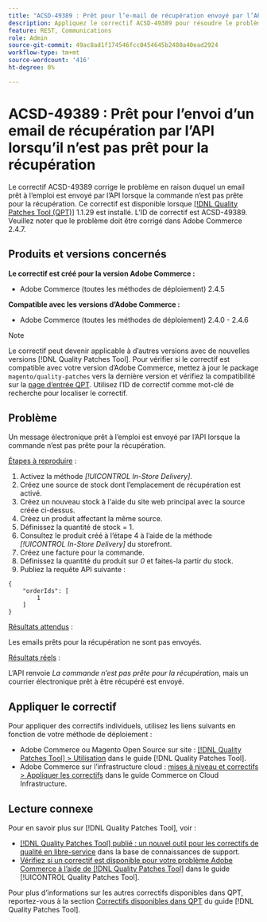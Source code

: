 ```yaml
---
title: "ACSD-49389 : Prêt pour l’e-mail de récupération envoyé par l’API lorsqu’il n’est pas prêt pour la récupération"
description: Appliquez le correctif ACSD-49389 pour résoudre le problème Adobe Commerce en raison duquel un email prêt à être récupéré est envoyé par l’API lorsque la commande n’est pas prête pour la récupération.
feature: REST, Communications
role: Admin
source-git-commit: 49ac8ad1f174546fcc0454645b2480a40ead2924
workflow-type: tm+mt
source-wordcount: '416'
ht-degree: 0%

---
```


# ACSD-49389 : Prêt pour l’envoi d’un email de récupération par l’API lorsqu’il n’est pas prêt pour la récupération

Le correctif ACSD-49389 corrige le problème en raison duquel un email prêt à l’emploi est envoyé par l’API lorsque la commande n’est pas prête pour la récupération. Ce correctif est disponible lorsque [[!DNL Quality Patches Tool (QPT)]](https://experienceleague.adobe.com/en/docs/commerce-knowledge-base/kb/announcements/commerce-announcements/magento-quality-patches-released-new-tool-to-self-serve-quality-patches) 1.1.29 est installé. L’ID de correctif est ACSD-49389. Veuillez noter que le problème doit être corrigé dans Adobe Commerce 2.4.7.

## Produits et versions concernés

**Le correctif est créé pour la version Adobe Commerce :**

* Adobe Commerce (toutes les méthodes de déploiement) 2.4.5

**Compatible avec les versions d’Adobe Commerce :**

* Adobe Commerce (toutes les méthodes de déploiement) 2.4.0 - 2.4.6

>[!NOTE]
>
>Le correctif peut devenir applicable à d’autres versions avec de nouvelles versions [!DNL Quality Patches Tool]. Pour vérifier si le correctif est compatible avec votre version d’Adobe Commerce, mettez à jour le package `magento/quality-patches` vers la dernière version et vérifiez la compatibilité sur la [page d’entrée QPT](https://experienceleague.adobe.com/tools/commerce-quality-patches/index.html). Utilisez l’ID de correctif comme mot-clé de recherche pour localiser le correctif.

## Problème

Un message électronique prêt à l’emploi est envoyé par l’API lorsque la commande n’est pas prête pour la récupération.

<u>Étapes à reproduire</u> :

1. Activez la méthode *[!UICONTROL In-Store Delivery]*.
1. Créez une source de stock dont l’emplacement de récupération est activé.
1. Créez un nouveau stock à l&#39;aide du site web principal avec la source créée ci-dessus.
1. Créez un produit affectant la même source.
1. Définissez la quantité de stock = 1.
1. Consultez le produit créé à l’étape 4 à l’aide de la méthode *[!UICONTROL In-Store Delivery]* du storefront.
1. Créez une facture pour la commande.
1. Définissez la quantité du produit sur *0* et faites-la partir du stock.
1. Publiez la requête API suivante :

```
{
    "orderIds": [
        1
    ]
}
```

<u>Résultats attendus</u> :

Les emails prêts pour la récupération ne sont pas envoyés.

<u>Résultats réels</u> :

L’API renvoie *La commande n’est pas prête pour la récupération*, mais un courrier électronique prêt à être récupéré est envoyé.

## Appliquer le correctif

Pour appliquer des correctifs individuels, utilisez les liens suivants en fonction de votre méthode de déploiement :

* Adobe Commerce ou Magento Open Source sur site : [[!DNL Quality Patches Tool] > Utilisation](https://experienceleague.adobe.com/docs/commerce-operations/tools/quality-patches-tool/usage.html) dans le guide [!DNL Quality Patches Tool].
* Adobe Commerce sur l’infrastructure cloud : [mises à niveau et correctifs > Appliquer les correctifs](https://experienceleague.adobe.com/docs/commerce-cloud-service/user-guide/develop/upgrade/apply-patches.html) dans le guide Commerce on Cloud Infrastructure.

## Lecture connexe

Pour en savoir plus sur [!DNL Quality Patches Tool], voir :

* [[!DNL Quality Patches Tool] publié : un nouvel outil pour les correctifs de qualité en libre-service](https://experienceleague.adobe.com/en/docs/commerce-knowledge-base/kb/announcements/commerce-announcements/magento-quality-patches-released-new-tool-to-self-serve-quality-patches) dans la base de connaissances de support.
* [Vérifiez si un correctif est disponible pour votre problème Adobe Commerce à l’aide de  [!DNL Quality Patches Tool]](/help/tools/quality-patches-tool/patches-available-in-qpt/check-patch-for-magento-issue-with-magento-quality-patches.md) dans le guide [!UICONTROL Quality Patches Tool].


Pour plus d’informations sur les autres correctifs disponibles dans QPT, reportez-vous à la section [Correctifs disponibles dans QPT](https://experienceleague.adobe.com/tools/commerce-quality-patches/index.html) du guide [!DNL Quality Patches Tool].
